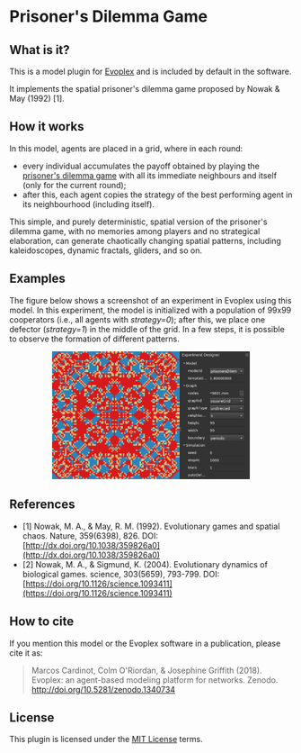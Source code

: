 # Prisoner's Dilemma Game

## What is it?

This is a model plugin for [Evoplex](https://evoplex.org) and is included by default in the software.

It implements the spatial prisoner's dilemma game proposed by Nowak & May (1992) [1].

## How it works

In this model, agents are placed in a grid, where in each round:
- every individual accumulates the payoff obtained by playing the [prisoner's dilemma game](https://en.wikipedia.org/wiki/Prisoner%27s_dilemma) with all its immediate neighbours and itself (only for the current round);
- after this, each agent copies the strategy of the best performing agent in its neighbourhood (including itself).

This simple, and purely deterministic, spatial version of the prisoner's dilemma game, with no memories among players and no strategical elaboration, can generate chaotically changing spatial patterns, including kaleidoscopes, dynamic fractals, gliders, and so on.

## Examples

The figure below shows a screenshot of an experiment in Evoplex using this model. In this experiment, the model is initialized with a population of 99x99 cooperators (i.e., all agents with <i>strategy=0</i>); after this, we place one defector (<i>strategy=1</i>) in the middle of the grid. In a few steps, it is possible to observe the formation of different patterns.

<p align="center">
<img src="example.jpg" alt="Example" width="70%">
</p>

## References
- [1] Nowak, M. A., & May, R. M. (1992). Evolutionary games and spatial chaos. Nature, 359(6398), 826. DOI: [http://dx.doi.org/10.1038/359826a0](http://dx.doi.org/10.1038/359826a0)
- [2] Nowak, M. A., & Sigmund, K. (2004). Evolutionary dynamics of biological games. science, 303(5659), 793-799. DOI: [https://doi.org/10.1126/science.1093411](https://doi.org/10.1126/science.1093411)

## How to cite
If you mention this model or the Evoplex software in a publication, please cite it as:

> Marcos Cardinot, Colm O'Riordan, & Josephine Griffith (2018). Evoplex: an agent-based modeling platform for networks. Zenodo. http://doi.org/10.5281/zenodo.1340734

## License
This plugin is licensed under the [MIT License](https://opensource.org/licenses/MIT) terms.
